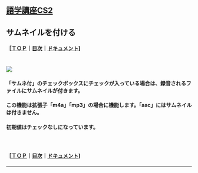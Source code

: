 ## [語学講座CS2](https://csreviser.github.io/CaptureStream2/) 
## サムネイルを付ける 　　　  
#### ［[ＴＯＰ](./)**｜**[目次](./#目次)**｜**[ドキュメント](./#ドキュメント-1)] 
　　　          　　　　　　           
<img src="https://github.com/user-attachments/assets/d957036f-10ea-4717-8de3-7ee35e5f2b74">
#### 「サムネ付」のチェックボックスにチェックが入っている場合は、録音されるファイルにサムネイルが付きます。                 
#### この機能は拡張子「m4a」「mp3」の場合に機能します。「aac」にはサムネイルは付きません。                
#### 初期値はチェックなしになっています。                               
 　　　　　　                   

#### ［[ＴＯＰ](./)**｜**[目次](./#目次)**｜**[ドキュメント](./#ドキュメント-1)]

*** 
 <link rel="shortcut icon" type="image/x-icon" href="https://avatars.githubusercontent.com/u/46049273?v=4">
 <meta name="twitter:image:src" content="https://avatars.githubusercontent.com/u/46049273?v=4">
